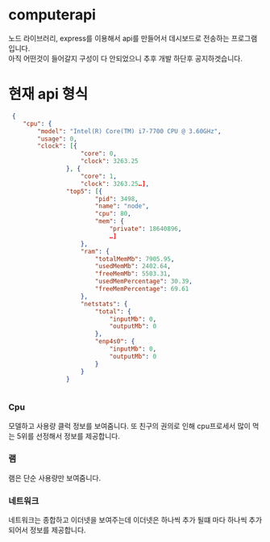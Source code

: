 # computerapi
노드 라이브러리, express를 이용해서 api를 만들어서 데시보드로 전송하는 프로그램입니다.<br>
아직 어떤것이 들어갈지 구성이 다 안되었으니 추후 개발 하단후 공지하겟습니다.

# 현재 api 형식
```json
 {
    "cpu": {
        "model": "Intel(R) Core(TM) i7-7700 CPU @ 3.60GHz",
        "usage": 0,
        "clock": [{
                    "core": 0,
                    "clock": 3263.25
                }, {
                    "core": 1,
                    "clock": 3263.25…],
                "top5": [{
                        "pid": 3498,
                        "name": "node",
                        "cpu": 80,
                        "mem": {
                            "private": 18640896,
                            …]
                    },
                    "ram": {
                        "totalMemMb": 7905.95,
                        "usedMemMb": 2402.64,
                        "freeMemMb": 5503.31,
                        "usedMemPercentage": 30.39,
                        "freeMemPercentage": 69.61
                    },
                    "netstats": {
                        "total": {
                            "inputMb": 0,
                            "outputMb": 0
                        },
                        "enp4s0": {
                            "inputMb": 0,
                            "outputMb": 0
                        }
                    }
                }
               
```
### Cpu
모델하고 사용량 클럭 정보를 보여줌니다.
또 친구의 권의로 인해 cpu프로세서 많이 먹는 5위를 선정해서 정보를 제공합니다.

### 램
램은 단순 사용량만 보여줌니다.

### 네트워크
네트워크는 종합하고 이더넷을 보여주는데 이더넷은 하나씩 추가 될떄 마다 하나씩 추가되어서 정보를 제공합니다.
